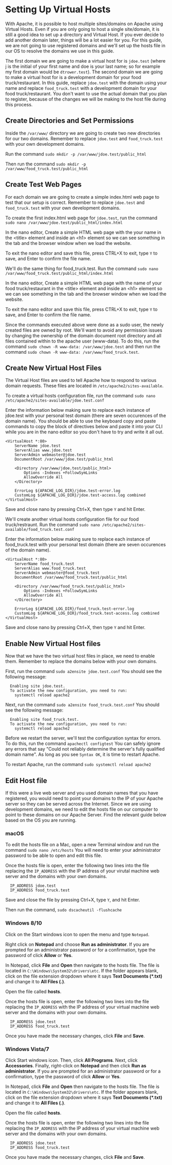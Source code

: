 # Setting Up Virtual Hosts

With Apache, it is possible to host multiple sites/domains on Apache using Virtual Hosts.  Even if you are only going to host a single site/domain, it is still a good idea to set up a directory and Virtual Host. If you ever decide to add another domain later, things will be a lot easier for you.  For this guide, we are not going to use registered domains and we'll set up the hosts file in our OS to resolve the domains we use in this guide.

The first domain we are going to make a virtual host for is `jdoe.test` (where j is the initial of your first name and doe is your last name; so for example my first domain would be `dtrower.test`).  The second domain we are going to make a virtual host for is a development domain for your food truck/restaurant.  In this guide, replace `jdoe.test` with the domain using your name and replace `food_truck.test` with a development domain for your food truck/restaurant.  You don't want to use the actual domain that you plan to register, because of the changes we will be making to the host file during this process.

## Create Directories and Set Permissions

Inside the `/var/www/` directory we are going to create two new directories for our two domains.  Remember to replace `jdoe.test` and `food_truck.test` with your own development domains.

Run the command `sudo mkdir -p /var/www/jdoe.test/public_html`

Then run the command `sudo mkdir -p /var/www/food_truck.test/public_html`

## Create Test Web Pages

For each domain we are going to create a simple index.html web page to test that our setup is correct.  Remember to replace `jdoe.test` and `food_truck.test` with your own development domains.

To create the first index.html web page for `jdoe.test`, run the command `sudo nano /var/www/jdoe.test/public_html/index.html`

In the nano editor, Create a simple HTML web page with the your name in the &lt;title&gt; element and inside an &lt;h1&gt; element so we can see something in the tab and the browser window when we load the website.

To exit the nano editor and save this file, press CTRL+X to exit, type `Y` to save, and Enter to confirm the file name.

We'll do the same thing for food_truck.test.  Run the command `sudo nano /var/www/food_truck.test/public_html/index.html`

In the nano editor, Create a simple HTML web page with the name of your food truck/restaurant in the &lt;title&gt; element and inside an &lt;h1&gt; element so we can see something in the tab and the browser window when we load the website.

To exit the nano editor and save this file, press CTRL+X to exit, type `Y` to save, and Enter to confirm the file name.

Since the commands executed above were done as a sudo user, the newly created files are owned by root.  We'll want to avoid any permission issues by changing the ownership of the domain document root directory and all files contained within to the apache user (www-data).  To do this, run the command `sudo chown -R www-data: /var/www/jdoe.test` and then run the command `sudo chown -R www-data: /var/www/food_truck.test`.

## Create New Virtual Host Files

The Virtual Host files are used to tell Apache how to respond to various domain requests.   These files are located in `/etc/apache2/sites-available`.

To create a virtual hosts configuration file, run the command `sudo nano /etc/apache2/sites-available/jdoe.test.conf`

Enter the information below making sure to replace each instance of jdoe.test with your personal test domain (there are seven occurences of the domain name).  You should be able to use the keyboard copy and paste commands to copy the block of directives below and paste it into your CLI while you are in the nano editor so you don't have to try and write it all out.

~~~
<VirtualHost *:80>
    ServerName jdoe.test
    ServerAlias www.jdoe.test
    ServerAdmin webmaster@jdoe.test
    DocumentRoot /var/www/jdoe.test/public_html
  
    <Directory /var/www/jdoe.test/public_html>
        Options -Indexes +FollowSymLinks
        AllowOverride All
    </Directory>
  
    ErrorLog ${APACHE_LOG_DIR}/jdoe.test-error.log
    CustomLog ${APACHE_LOG_DIR}/jdoe.test-access.log combined
</VirtualHost>
~~~

Save and close nano by pressing Ctrl+X, then type `Y` and hit Enter.

We'll create another virtual hosts configuration file for our food truck/restraunt.  Run the command `sudo nano /etc/apache2/sites-available/food_truck.test.conf`

Enter the information below making sure to replace each instance of food_truck.test with your personal test domain (there are seven occurences of the domain name).

```
<VirtualHost *:80>
    ServerName food_truck.test
    ServerAlias www.food_truck.test
    ServerAdmin webmaster@food_truck.test
    DocumentRoot /var/www/food_truck.test/public_html
    
    <Directory /var/www/food_truck.test/public_html>
        Options -Indexes +FollowSymLinks
        AllowOverride All
    </Directory>
  
    ErrorLog ${APACHE_LOG_DIR}/food_truck.test-error.log
    CustomLog ${APACHE_LOG_DIR}/food_truck.test-access.log combined
</VirtualHost>
```
Save and close nano by pressing Ctrl+X, then type `Y` and hit Enter.

## Enable New Virtual Host files

Now that we have the two virtual host files in place, we need to enable them.  Remember to replace the domains below with your own domains.

First, run the command `sudo a2ensite jdoe.test.conf`  You should see the following message:

```shell
  Enabling site jdoe.test.
  To activate the new configuration, you need to run:
    systemctl reload apache2
```

Next, run the command `sudo a2ensite food_truck.test.conf`  You should see the following message:

```shell
  Enabling site food_truck.test.
  To activate the new configuration, you need to run:
    systemctl reload apache2
```  

Before we restart the server, we'll test the configuration syntax for errors.  To do this, run the command `apachectl configtest`  You can safely ignore any errors that say "Could not reliably determine the server's fully qualified domain name".  As long as you see `Syntax OK`, it is time to restart Apache.

To restart Apache, run the command `sudo systemctl reload apache2`

## Edit Host file

If this were a live web server and you used domain names that you have registered, you would need to point your domains to the IP of your Apache server so they can be served across the Internet.  Since we are using development domains, we need to edit the hosts file on our computer to point to these domains on our Apache Server.  Find the relevant guide below based on the OS you are running.

### macOS

To edit the hosts file on a Mac, open a new Terminal window and run the command `sudo nano /etc/hosts`  You will need to enter your administrator password to be able to open and edit this file.

Once the hosts file is open, enter the following two lines into the file replacing the `IP_ADDRESS` with the IP address of your virutal machine web server and the domains with your own domains.

```shell
  IP_ADDRESS jdoe.test
  IP_ADDRESS food_truck.test
```

Save and close the file by pressing Ctrl+X, type `Y`, and hit Enter.

Then run the command, `sudo dscacheutil -flushcache`

### Windows 8/10

Click on the Start windows icon to open the menu and type `Notepad`.

Right click on __Notepad__ and choose __Run as administrator__. If you are prompted for an administrator password or for a confirmation, type the password of click __Allow__ or __Yes__.

In Notepad, click __File__ and __Open__ then navigate to the hosts file.  The file is located in `C:\Windows\System32\drivers\etc`.  If the folder appears blank, click on the file extension dropdown where it says __Text Documents (*.txt)__ and change it to __All Files (*.*)__.

Open the file called __hosts__.

Once the hosts file is open, enter the following two lines into the file replacing the `IP_ADDRESS` with the IP address of your virtual machine web server and the domains with your own domains.

```shell
  IP_ADDRESS jdoe.test
  IP_ADDRESS food_truck.test
```

Once you have made the necessary changes, click __File__ and __Save__.

### Windows Vista/7

Click Start windows icon.  Then, click __All Programs__.  Next, click __Accessories__.  Finally, right-click on __Notepad__ and then click __Run as administrator__. If you are prompted for an administrator password or for a confirmation, type the password of click __Allow__ or __Yes__.

In Notepad, click __File__ and __Open__ then navigate to the hosts file.  The file is located in `C:\Windows\System32\drivers\etc`.  If the folder appears blank, click on the file extension dropdown where it says __Text Documents (*.txt)__ and change it to __All Files (*.*)__.

Open the file called __hosts__.

Once the hosts file is open, enter the following two lines into the file replacing the `IP_ADDRESS` with the IP address of your virtual machine web server and the domains with your own domains.

```shell
  IP_ADDRESS jdoe.test
  IP_ADDRESS food_truck.test
```

Once you have made the necessary changes, click __File__ and __Save__.
